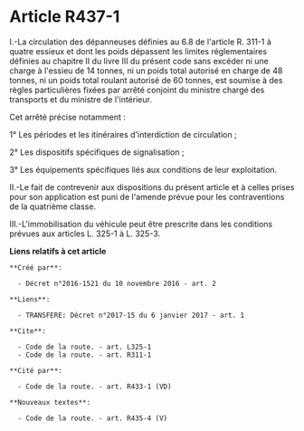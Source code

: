 # Article R437-1

I.-La circulation des dépanneuses définies au 6.8 de l'article R. 311-1 à quatre essieux et dont les poids dépassent les
limites réglementaires définies au chapitre II du livre III du présent code sans excéder ni une charge à l'essieu de 14
tonnes, ni un poids total autorisé en charge de 48 tonnes, ni un poids total roulant autorisé de 60 tonnes, est soumise à des
règles particulières fixées par arrêté conjoint du ministre chargé des transports et du ministre de l'intérieur. 

Cet arrêté précise notamment : 

1° Les périodes et les itinéraires d'interdiction de circulation ; 

2° Les dispositifs spécifiques de signalisation ; 

3° Les équipements spécifiques liés aux conditions de leur exploitation. 

II.-Le fait de contrevenir aux dispositions du présent article et à celles prises pour son application est puni de l'amende
prévue pour les contraventions de la quatrième classe. 

III.-L'immobilisation du véhicule peut être prescrite dans les conditions prévues aux articles L. 325-1 à L. 325-3.

**Liens relatifs à cet article**

	**Créé par**:

	  - Décret n°2016-1521 du 10 novembre 2016 - art. 2

	**Liens**:

	  - TRANSFERE: Décret n°2017-15 du 6 janvier 2017 - art. 1

	**Cite**:

	  - Code de la route. - art. L325-1
	  - Code de la route. - art. R311-1

	**Cité par**:

	  - Code de la route. - art. R433-1 (VD)

	**Nouveaux textes**:

	  - Code de la route. - art. R435-4 (V)
